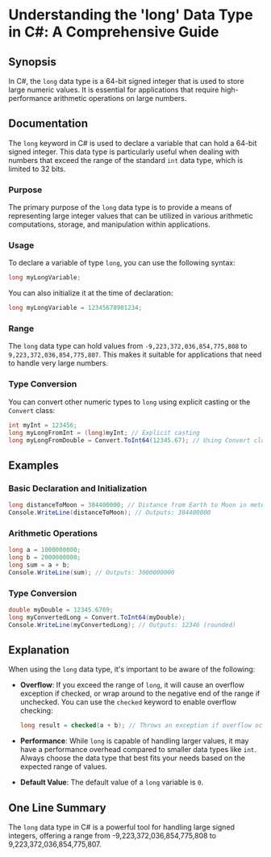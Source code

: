 <!--
Meta Description: # Understanding the 'long' Data Type in C#: A Comprehensive Guide ## Synopsis In C#, the `long` data type is a 64-bit signed integer that is used to s...
Meta Keywords: long, type, data, can, csharp
-->

# Understanding the 'long' Data Type in C#: A Comprehensive Guide

## Synopsis
In C#, the `long` data type is a 64-bit signed integer that is used to store large numeric values. It is essential for applications that require high-performance arithmetic operations on large numbers.

## Documentation
The `long` keyword in C# is used to declare a variable that can hold a 64-bit signed integer. This data type is particularly useful when dealing with numbers that exceed the range of the standard `int` data type, which is limited to 32 bits.

### Purpose
The primary purpose of the `long` data type is to provide a means of representing large integer values that can be utilized in various arithmetic computations, storage, and manipulation within applications.

### Usage
To declare a variable of type `long`, you can use the following syntax:

```csharp
long myLongVariable;
```

You can also initialize it at the time of declaration:

```csharp
long myLongVariable = 12345678901234;
```

### Range
The `long` data type can hold values from `-9,223,372,036,854,775,808` to `9,223,372,036,854,775,807`. This makes it suitable for applications that need to handle very large numbers.

### Type Conversion
You can convert other numeric types to `long` using explicit casting or the `Convert` class:

```csharp
int myInt = 123456;
long myLongFromInt = (long)myInt; // Explicit casting
long myLongFromDouble = Convert.ToInt64(12345.67); // Using Convert class
```

## Examples

### Basic Declaration and Initialization
```csharp
long distanceToMoon = 384400000; // Distance from Earth to Moon in meters
Console.WriteLine(distanceToMoon); // Outputs: 384400000
```

### Arithmetic Operations
```csharp
long a = 1000000000;
long b = 2000000000;
long sum = a + b;
Console.WriteLine(sum); // Outputs: 3000000000
```

### Type Conversion
```csharp
double myDouble = 12345.6789;
long myConvertedLong = Convert.ToInt64(myDouble);
Console.WriteLine(myConvertedLong); // Outputs: 12346 (rounded)
```

## Explanation
When using the `long` data type, it's important to be aware of the following:

- **Overflow**: If you exceed the range of `long`, it will cause an overflow exception if checked, or wrap around to the negative end of the range if unchecked. You can use the `checked` keyword to enable overflow checking:
  
  ```csharp
  long result = checked(a + b); // Throws an exception if overflow occurs
  ```

- **Performance**: While `long` is capable of handling larger values, it may have a performance overhead compared to smaller data types like `int`. Always choose the data type that best fits your needs based on the expected range of values.

- **Default Value**: The default value of a `long` variable is `0`.

## One Line Summary
The `long` data type in C# is a powerful tool for handling large signed integers, offering a range from -9,223,372,036,854,775,808 to 9,223,372,036,854,775,807.